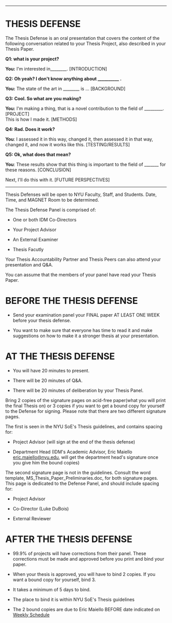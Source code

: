 
___
# THESIS DEFENSE

The Thesis Defense is an oral presentation that covers the content of the following conversation related to your Thesis Project, also described in your Thesis Paper.

**Q1: what is your project?**

**You:** I'm interested in\_\_\_\_\_\_\_\_. \[INTRODUCTION\]

**Q2: Oh yeah? I don't know anything about \_\_\_\_\_\_\_\_\_\_ .**

**You:** The state of the art in \_\_\_\_\_\_\_\_ is ... \[BACKGROUND\]

**Q3: Cool. So what are you making?**

**You:** I'm making a thing, that is a novel contribution to the field of \_\_\_\_\_\_\_\_\_. \[PROJECT\]  
This is how I made it. \[METHODS\]

**Q4: Rad. Does it work?**

**You**: I assessed it in this way, changed it, then assessed it in that way, changed it, and now it works like this. \[TESTING/RESULTS\]

**Q5: Ok, what does that mean?**

**You**: These results show that this thing is important to the field of \_\_\_\_\_\_\_ for these reasons. \[CONCLUSION\]

Next, I'll do this with it. \[FUTURE PERSPECTIVES\]

___

Thesis Defenses will be open to NYU Faculty, Staff, and Students. Date, Time, and MAGNET Room to be determined.

The Thesis Defense Panel is comprised of:

* One or both IDM Co-Directors

* Your Project Advisor

* An External Examiner

* Thesis Facutly

Your Thesis Accountability Partner and Thesis Peers can also attend your presentation and Q&A.

You can assume that the members of your panel have read your Thesis Paper.

# BEFORE THE THESIS DEFENSE

* Send your examination panel your FINAL paper AT LEAST ONE WEEK before your thesis defense.

* You want to make sure that everyone has time to read it and make suggestions on how to make it a stronger thesis at your presentation.

# AT THE THESIS DEFENSE

* You will have 20 minutes to present.

* There will be 20 minutes of Q&A.

* There will be 20 minutes of deliberation by your Thesis Panel.

Bring 2 copies of the signature pages on acid-free paper\(what you will print the final Thesis on\) or 3 copies if you want to get a bound copy for yourself to the Defense for signing. Please note that there are two different signature pages.

The first is seen in the NYU SoE's Thesis guidelines, and contains spacing for:

* Project Advisor \(will sign at the end of the thesis defense\)

* Department Head \(IDM's Academic Advisor, Eric Maiello eric.maiello@nyu.edu, will get the department head's signature once you give him the bound copies\)

The second signature page is not in the guidelines. Consult the word template, MS\_Thesis\_Paper\_Preliminaries.doc, for both signature pages. This page is dedicated to the Defense Panel, and should include spacing for:

* Project Advisor

* Co-Director \(Luke DuBois\)

* External Reviewer

# AFTER THE THESIS DEFENSE

* 99.9% of projects will have corrections from their panel. These corrections must be made and approved before you print and bind your paper.

* When your thesis is approved, you will have to bind 2 copies. If you want a bound copy for yourself, bind 3.

* It takes a minimum of 5 days to bind.

* The place to bind it is within NYU SoE's Thesis guidelines

* The 2 bound copies are due to Eric Maiello BEFORE date indicated on [Weekly Schedule](weekly-schedule.html)



